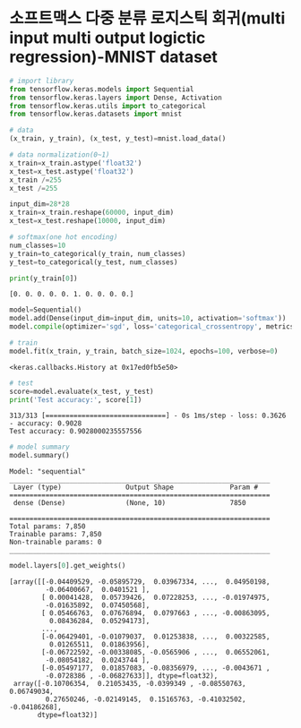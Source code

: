# 소프트맥스 다중 분류 로지스틱 회귀(multi input multi output logictic regression)-MNIST dataset


```python
# import library
from tensorflow.keras.models import Sequential
from tensorflow.keras.layers import Dense, Activation
from tensorflow.keras.utils import to_categorical
from tensorflow.keras.datasets import mnist
```


```python
# data
(x_train, y_train), (x_test, y_test)=mnist.load_data()
```


```python
# data normalization(0~1)
x_train=x_train.astype('float32')
x_test=x_test.astype('float32')
x_train /=255
x_test /=255

input_dim=28*28
x_train=x_train.reshape(60000, input_dim)
x_test=x_test.reshape(10000, input_dim)
```


```python
# softmax(one hot encoding)
num_classes=10
y_train=to_categorical(y_train, num_classes)
y_test=to_categorical(y_test, num_classes)

print(y_train[0])
```

    [0. 0. 0. 0. 0. 1. 0. 0. 0. 0.]
    


```python
model=Sequential()
model.add(Dense(input_dim=input_dim, units=10, activation='softmax'))
model.compile(optimizer='sgd', loss='categorical_crossentropy', metrics=['accuracy'])
```


```python
# train
model.fit(x_train, y_train, batch_size=1024, epochs=100, verbose=0)
```




    <keras.callbacks.History at 0x17ed0fb5e50>




```python
# test
score=model.evaluate(x_test, y_test)
print('Test accuracy:', score[1])
```

    313/313 [==============================] - 0s 1ms/step - loss: 0.3626 - accuracy: 0.9028
    Test accuracy: 0.9028000235557556
    


```python
# model summary
model.summary()
```

    Model: "sequential"
    _________________________________________________________________
     Layer (type)                Output Shape              Param #   
    =================================================================
     dense (Dense)               (None, 10)                7850      
                                                                     
    =================================================================
    Total params: 7,850
    Trainable params: 7,850
    Non-trainable params: 0
    _________________________________________________________________
    


```python
model.layers[0].get_weights()
```




    [array([[-0.04409529, -0.05895729,  0.03967334, ...,  0.04950198,
             -0.06400667,  0.0401521 ],
            [ 0.00041428,  0.05739426,  0.07228253, ..., -0.01974975,
             -0.01635892,  0.07450568],
            [ 0.05466763,  0.07676894,  0.0797663 , ..., -0.00863095,
              0.08436284,  0.05294173],
            ...,
            [-0.06429401, -0.01079037,  0.01253838, ...,  0.00322585,
              0.01265511,  0.01863956],
            [-0.06722592, -0.00338085, -0.0565906 , ...,  0.06552061,
             -0.08054182,  0.0243744 ],
            [-0.05497177,  0.01857083, -0.08356979, ..., -0.0043671 ,
             -0.0728386 , -0.06827633]], dtype=float32),
     array([-0.10706354,  0.21053435, -0.0399349 , -0.08550763,  0.06749034,
             0.27650246, -0.02149145,  0.15165763, -0.41032502, -0.04186268],
           dtype=float32)]


